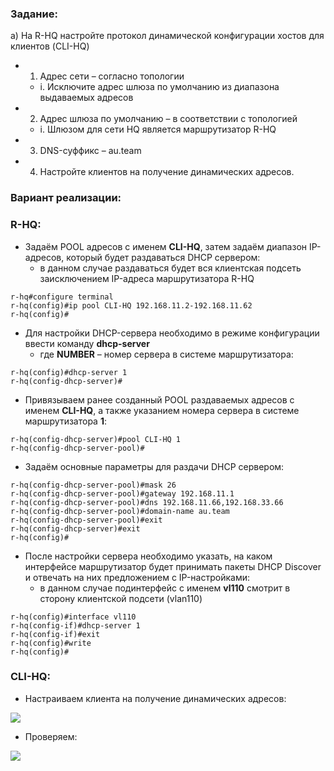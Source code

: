 ### Задание:

a) На R-HQ настройте протокол динамической конфигурации хостов для клиентов (CLI-HQ)

- 1. Адрес сети – согласно топологии
    - i. Исключите адрес шлюза по умолчанию из диапазона выдаваемых адресов
- 2. Адрес шлюза по умолчанию – в соответствии с топологией
    - i. Шлюзом для сети HQ является маршрутизатор R-HQ
- 3. DNS-суффикс – au.team
- 4. Настройте клиентов на получение динамических адресов.

### Вариант реализации:

### R-HQ:

- Задаём POOL адресов с именем **CLI-HQ**, затем задаём диапазон IP-адресов, который будет раздаваться DHCP сервером:
    - в данном случае раздаваться будет вся клиентская подсеть заисключением IP-адреса маршрутизатора R-HQ

```
r-hq#configure terminal
r-hq(config)#ip pool CLI-HQ 192.168.11.2-192.168.11.62
r-hq(config)#
```

- Для настройки DHCP-сервера необходимо в режиме конфигурации ввести команду **dhcp-server <NUMBER>**
    - где **NUMBER** – номер сервера в системе маршрутизатора:

```
r-hq(config)#dhcp-server 1
r-hq(config-dhcp-server)#
```

- Привязываем ранее созданный POOL раздаваемых адресов с именем **CLI-HQ**, а также указанием номера сервера в системе маршрутизатора **1**:

```
r-hq(config-dhcp-server)#pool CLI-HQ 1
r-hq(config-dhcp-server-pool)#
```

- Задаём основные параметры для раздачи DHCP сервером:

```
r-hq(config-dhcp-server-pool)#mask 26
r-hq(config-dhcp-server-pool)#gateway 192.168.11.1
r-hq(config-dhcp-server-pool)#dns 192.168.11.66,192.168.33.66
r-hq(config-dhcp-server-pool)#domain-name au.team
r-hq(config-dhcp-server-pool)#exit
r-hq(config-dhcp-server)#exit
r-hq(config)#
```

- После настройки сервера необходимо указать, на каком интерфейсе маршрутизатор будет принимать пакеты DHCP Discover и отвечать на них предложением с IP-настройками:
    - в данном случае подинтерфейс с именем **vl110** смотрит в сторону клиентской подсети (vlan110)

```
r-hq(config)#interface vl110
r-hq(config-if)#dhcp-server 1
r-hq(config-if)#exit
r-hq(config)#write
r-hq(config)#
```

### CLI-HQ:

- Настраиваем клиента на получение динамических адресов:

![](https://sysahelper.ru/pluginfile.php/823/mod_page/content/3/image.png)

- Проверяем:

![](https://sysahelper.ru/pluginfile.php/823/mod_page/content/3/image%20%281%29.png)